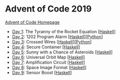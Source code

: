 # Advent of Code 2019

[Advent of Code Homepage](https://adventofcode.com/)

- [Day 1](https://adventofcode.com/2019/day/1): The Tyranny of the Rocket Equation [[Haskell](Haskell/Day01.hs)]
- [Day 2](https://adventofcode.com/2019/day/2): 1202 Program Alarm [[Haskell](Haskell/Day02.hs)][[Python](Python/day02.py)]
- [Day 3](https://adventofcode.com/2019/day/3): Crossed Wires [[Haskell](Haskell/Day03.hs)][[Python](Python/day03.py)]
- [Day 4](https://adventofcode.com/2019/day/4): Secure Container [[Haskell](Haskell/Day04.hs)]
- [Day 5](https://adventofcode.com/2019/day/5): Sunny with a Chance of Asteroids [[Haskell](Haskell/Day05.hs)]
- [Day 6](https://adventofcode.com/2019/day/6): Universal Orbit Map [[Haskell](Haskell/Day06.hs)]
- [Day 7](https://adventofcode.com/2019/day/7): Amplification Circuit [[Haskell](Haskell/Day07.hs)]
- [Day 8](https://adventofcode.com/2019/day/8): Space Image Format [[Haskell](Haskell/Day08.hs)]
- [Day 9](https://adventofcode.com/2019/day/9): Sensor Boost [[Haskell](Haskell/Day09.hs)]
